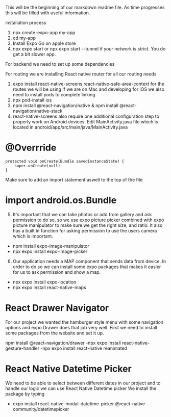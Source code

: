 This will be the beginning of our markdown readme file.
As time progresses this will be filled with useful information.

installation process

1. npx create-expo-app my-app
2. cd my-app
3. Install Expo Go on apple store
4. npx expo start or npx expo start --tunnel if your network is strict. You do get a bit slower app.

For backend we need to set up some dependencies

For routing we are installing React native router for all our routing needs

1. expo install react-native-screens react-native-safe-area-context for the routes we will be using
   If we are on Mac and developing for iOS we also need to install pods to complete linking
2. npx pod-install ios
3. npm install @react-navigation/native & npm install @react-navigation/native-stack
4. react-native-screens also require one additional configuration step to properly work on Android
   devices. Edit MainActivity.java file which is located in android/app/src/main/java/<your package name>MainActivity.java

# @Overrride

    protected void onCreate(Bundle savedInstanceState) {
        super.onCreate(null)
    }

Make sure to add an import statement aswell to the top of the file

# import android.os.Bundle

5. It's important that we can take photos or add from gallery and ask permission to do so,
   so we use expo picture picker combined with expo picture manipulator to make sure we get the right
   size, and ratio. It also has a built in function for asking permission to use the users camera which is important.

- npm install expo-image-manipulator
- npx expo install expo-image-picker

6. Our application needs a MAP component that sends data from device.
   In order to do so we can install some expo packages that makes it easier for us to ask permission and show a map.

- npx expo install expo-location
- npx expo install react-native-maps

# React Drawer Navigator

For our project we wanted the hamburger style menu with some navigation options and expo Drawer does that job very well.
First we need to install some packages from the website and set it up.

npm install @react-navigation/drawer
-npx expo install react-native-gesture-handler
-npx expo install react-native reanimated

# React Native Datetime Picker

We need to be able to select between different dates in our project and to handle our logic we can use React Native Datetime picker
We install the package by typing

- expo install react-native-modal-datetime-picker @react-native-community/datetimepicker
